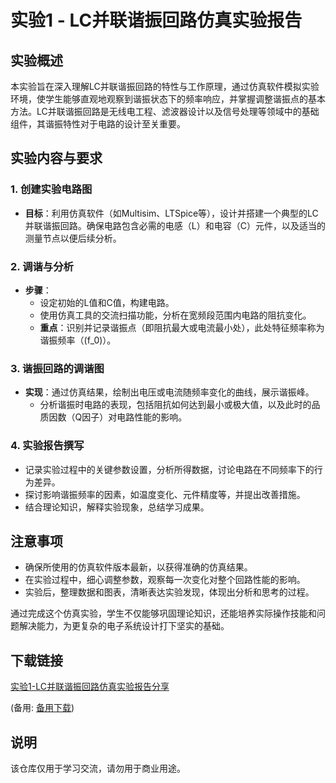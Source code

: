 # 实验1 - LC并联谐振回路仿真实验报告

## 实验概述

本实验旨在深入理解LC并联谐振回路的特性与工作原理，通过仿真软件模拟实验环境，使学生能够直观地观察到谐振状态下的频率响应，并掌握调整谐振点的基本方法。LC并联谐振回路是无线电工程、滤波器设计以及信号处理等领域中的基础组件，其谐振特性对于电路的设计至关重要。

## 实验内容与要求

### 1. 创建实验电路图

- **目标**：利用仿真软件（如Multisim、LTSpice等），设计并搭建一个典型的LC并联谐振回路。确保电路包含必需的电感（L）和电容（C）元件，以及适当的测量节点以便后续分析。

### 2. 调谐与分析

- **步骤**：
    - 设定初始的L值和C值，构建电路。
    - 使用仿真工具的交流扫描功能，分析在宽频段范围内电路的阻抗变化。
    - **重点**：识别并记录谐振点（即阻抗最大或电流最小处），此处特征频率称为谐振频率（\(f_0\)）。

### 3. 谐振回路的调谐图

- **实现**：通过仿真结果，绘制出电压或电流随频率变化的曲线，展示谐振峰。
    - 分析谐振时电路的表现，包括阻抗如何达到最小或极大值，以及此时的品质因数（Q因子）对电路性能的影响。

### 4. 实验报告撰写

- 记录实验过程中的关键参数设置，分析所得数据，讨论电路在不同频率下的行为差异。
- 探讨影响谐振频率的因素，如温度变化、元件精度等，并提出改善措施。
- 结合理论知识，解释实验现象，总结学习成果。

## 注意事项

- 确保所使用的仿真软件版本最新，以获得准确的仿真结果。
- 在实验过程中，细心调整参数，观察每一次变化对整个回路性能的影响。
- 实验后，整理数据和图表，清晰表达实验发现，体现出分析和思考的过程。

通过完成这个仿真实验，学生不仅能够巩固理论知识，还能培养实际操作技能和问题解决能力，为更复杂的电子系统设计打下坚实的基础。

## 下载链接
[实验1-LC并联谐振回路仿真实验报告分享](https://pan.quark.cn/s/a3311750a328) 

(备用: [备用下载](https://pan.baidu.com/s/1LOmgmRZ6RzAeDudJBeAu5g?pwd=1234))

## 说明

该仓库仅用于学习交流，请勿用于商业用途。
